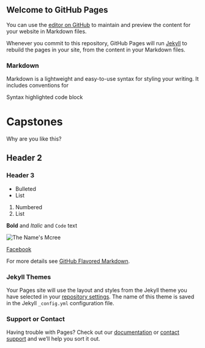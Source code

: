 ## Welcome to GitHub Pages

You can use the [editor on GitHub](https://github.com/satyamt13/satyam.github.io/edit/master/README.md) to maintain and preview the content for your website in Markdown files.

Whenever you commit to this repository, GitHub Pages will run [Jekyll](https://jekyllrb.com/) to rebuild the pages in your site, from the content in your Markdown files.

### Markdown

Markdown is a lightweight and easy-to-use syntax for styling your writing. It includes conventions for


Syntax highlighted code block

# Capstones
Why are you like this?

## Header 2
### Header 3

- Bulleted
- List

1. Numbered
2. List

**Bold** and _Italic_ and `Code` text

![The Name's Mcree]({{site.url}}/images-/blob/master/test_image%20.png)

[Facebook](https://www.facebook.com/satyam.tandon.37)





For more details see [GitHub Flavored Markdown](https://guides.github.com/features/mastering-markdown/).

### Jekyll Themes

Your Pages site will use the layout and styles from the Jekyll theme you have selected in your [repository settings](https://github.com/satyamt13/satyam.github.io/settings). The name of this theme is saved in the Jekyll `_config.yml` configuration file.

### Support or Contact

Having trouble with Pages? Check out our [documentation](https://help.github.com/categories/github-pages-basics/) or [contact support](https://github.com/contact) and we’ll help you sort it out.

